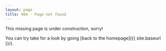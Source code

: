 ```yaml
---
layout: page
title: 404 - Page not found
---
```


This missing page is under construction, sorry!

You can try take for a look by going [back to the homepage]({{ site.baseurl }}/).
